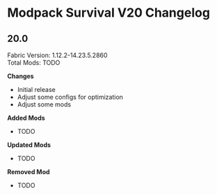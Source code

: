 # Modpack Survival V20 Changelog

## 20.0

Fabric Version: 1.12.2-14.23.5.2860  
Total Mods: TODO

**Changes**

- Initial release
- Adjust some configs for optimization
- Adjust some mods

**Added Mods**

- TODO

**Updated Mods**

- TODO

**Removed Mod**

- TODO
